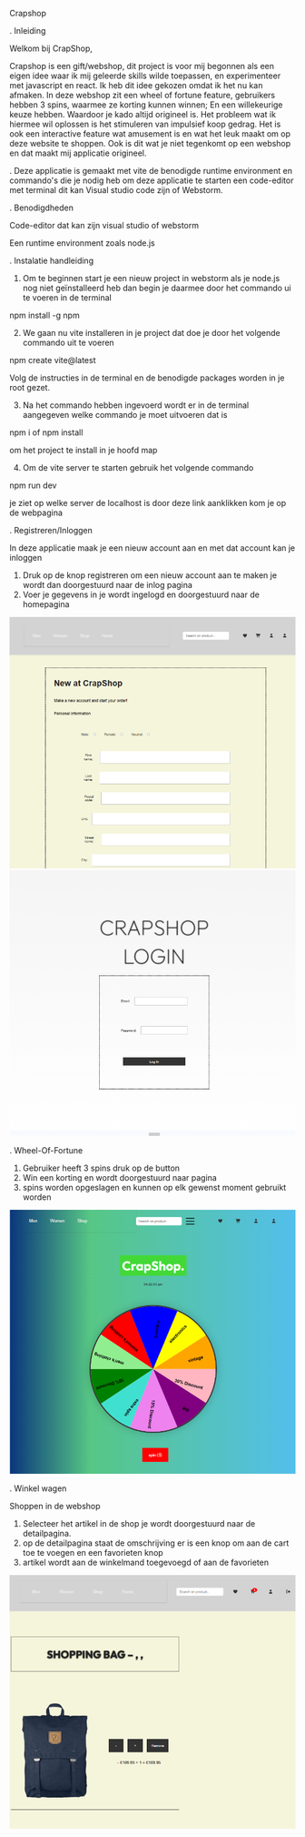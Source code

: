 Crapshop

. Inleiding 

Welkom bij CrapShop,
 
Crapshop is een gift/webshop, dit project is voor mij begonnen als een eigen idee waar ik mij geleerde skills wilde toepassen, en 
experimenteer met javascript en react. Ik heb dit idee gekozen omdat ik het nu kan afmaken. 
In deze webshop zit een wheel of fortune feature, gebruikers hebben 3 spins, waarmee ze korting kunnen winnen; En een willekeurige keuze hebben.
Waardoor je kado altijd origineel is. Het probleem wat ik hiermee wil oplossen is het stimuleren van impulsief koop gedrag. Het is ook een interactive feature wat amusement is
en wat het leuk maakt om op deze website te shoppen. Ook is dit wat je niet tegenkomt op een webshop en dat maakt mij applicatie origineel.


. Deze applicatie is gemaakt met vite de benodigde runtime environment en commando's die je nodig heb om deze applicatie te starten
een code-editor met terminal dit kan Visual studio code zijn of Webstorm.

. Benodigdheden

Code-editor dat kan zijn visual studio of webstorm 

Een runtime environment zoals node.js 


. Instalatie handleiding 

1. Om te beginnen start je een nieuw project in webstorm als je node.js nog niet geïnstalleerd heb dan begin je daarmee door het commando ui te voeren in de terminal

npm install -g npm

2. We gaan nu vite installeren in je project dat doe je door het volgende commando uit te voeren

npm create vite@latest

Volg de instructies in de terminal en de benodigde packages worden in je root gezet.

3. Na het commando hebben ingevoerd wordt er in de terminal aangegeven welke commando je moet uitvoeren dat is

npm i of npm install 

om het project te install in je hoofd map 

4. Om de vite server te starten gebruik het volgende commando 

npm run dev 

je ziet op welke server de localhost is door deze link aanklikken kom je op de webpagina


. Registreren/Inloggen 

In deze applicatie maak je een nieuw account aan en met dat account kan je inloggen

1. Druk op de knop registreren om een nieuw account aan te maken je wordt dan doorgestuurd naar de inlog pagina
2. Voer je gegevens in je wordt ingelogd en doorgestuurd naar de homepagina 

![Home Page](assets/images/img.png)
![Home Page](assets/images/img_3.png)


. Wheel-Of-Fortune

1. Gebruiker heeft 3 spins druk op de button
2. Win een korting en wordt doorgestuurd naar pagina
3. spins worden opgeslagen en kunnen op elk gewenst moment gebruikt worden 

![Wheel Feature](assets/images/img_1.png)

. Winkel wagen

Shoppen in de webshop

1. Selecteer het artikel in de shop je wordt doorgestuurd naar de detailpagina.
2. op de detailpagina staat de omschrijving er is een knop om aan de cart toe te voegen en een favorieten knop
3. artikel wordt aan de winkelmand toegevoegd of aan de favorieten

![Cart](assets/images/img_2.png)




